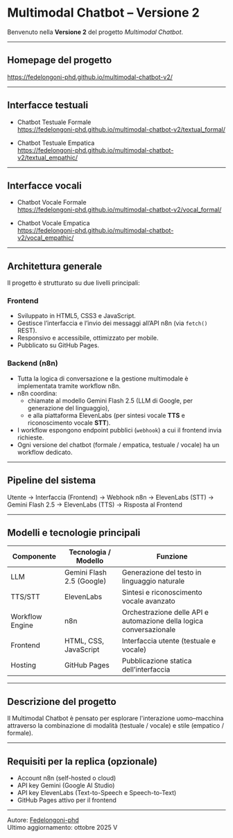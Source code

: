 # Multimodal Chatbot – Versione 2

Benvenuto nella **Versione 2** del progetto *Multimodal Chatbot*.  

---

## Homepage del progetto
https://fedelongoni-phd.github.io/multimodal-chatbot-v2/

---

## Interfacce testuali

- Chatbot Testuale Formale  
  https://fedelongoni-phd.github.io/multimodal-chatbot-v2/textual_formal/

- Chatbot Testuale Empatica  
  https://fedelongoni-phd.github.io/multimodal-chatbot-v2/textual_empathic/

---

## Interfacce vocali

- Chatbot Vocale Formale  
  https://fedelongoni-phd.github.io/multimodal-chatbot-v2/vocal_formal/

- Chatbot Vocale Empatica  
  https://fedelongoni-phd.github.io/multimodal-chatbot-v2/vocal_empathic/

---

## Architettura generale

Il progetto è strutturato su due livelli principali:

### Frontend
- Sviluppato in HTML5, CSS3 e JavaScript.  
- Gestisce l’interfaccia e l’invio dei messaggi all’API n8n (via `fetch()` REST).  
- Responsivo e accessibile, ottimizzato per mobile.  
- Pubblicato su GitHub Pages.

### Backend (n8n)
- Tutta la logica di conversazione e la gestione multimodale è implementata tramite workflow n8n.
- n8n coordina:
  - chiamate al modello Gemini Flash 2.5 (LLM di Google, per generazione del linguaggio),
  - e alla piattaforma ElevenLabs (per sintesi vocale **TTS** e riconoscimento vocale **STT**).
- I workflow espongono endpoint pubblici (`webhook`) a cui il frontend invia richieste.  
- Ogni versione del chatbot (formale / empatica, testuale / vocale) ha un workflow dedicato.

---

## Pipeline del sistema

Utente → Interfaccia (Frontend) → Webhook n8n → ElevenLabs (STT) → Gemini Flash 2.5 → ElevenLabs (TTS) → Risposta al Frontend

---

## Modelli e tecnologie principali

| Componente | Tecnologia / Modello | Funzione |
|-------------|----------------------|-----------|
| LLM | Gemini Flash 2.5 (Google) | Generazione del testo in linguaggio naturale |
| TTS/STT | ElevenLabs | Sintesi e riconoscimento vocale avanzato |
| Workflow Engine | n8n | Orchestrazione delle API e automazione della logica conversazionale |
| Frontend | HTML, CSS, JavaScript | Interfaccia utente (testuale e vocale) |
| Hosting | GitHub Pages | Pubblicazione statica dell’interfaccia |

---

## Descrizione del progetto

Il Multimodal Chatbot è pensato per esplorare l'interazione uomo–macchina attraverso la combinazione di modalità (testuale / vocale) e stile (empatico / formale).  

---

## Requisiti per la replica (opzionale)
- Account n8n (self-hosted o cloud)
- API key Gemini (Google AI Studio)
- API key ElevenLabs (Text-to-Speech e Speech-to-Text)
- GitHub Pages attivo per il frontend

---

Autore: [Fedelongoni-phd](https://github.com/Fedelongoni-phd)  
Ultimo aggiornamento: ottobre 2025
V
